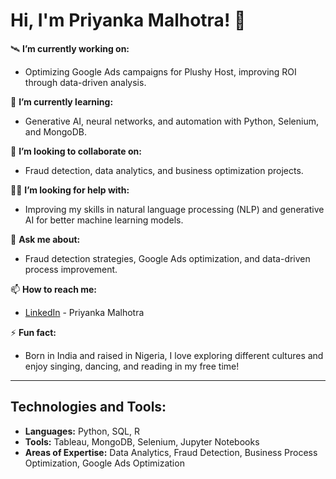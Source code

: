 # Hi, I'm Priyanka Malhotra! 👋

🛰️ **I’m currently working on:**
- Optimizing Google Ads campaigns for Plushy Host, improving ROI through data-driven analysis.

🌱 **I’m currently learning:**
- Generative AI, neural networks, and automation with Python, Selenium, and MongoDB.

👯 **I’m looking to collaborate on:**
- Fraud detection, data analytics, and business optimization projects.

🙋‍♀️ **I’m looking for help with:**
- Improving my skills in natural language processing (NLP) and generative AI for better machine learning models.

💬 **Ask me about:**
- Fraud detection strategies, Google Ads optimization, and data-driven process improvement.

📫 **How to reach me:**
- [LinkedIn](https://www.linkedin.com/in/priyanka-malhotra) - Priyanka Malhotra

⚡ **Fun fact:**
- Born in India and raised in Nigeria, I love exploring different cultures and enjoy singing, dancing, and reading in my free time!

---

## Technologies and Tools:
- **Languages:** Python, SQL, R
- **Tools:** Tableau, MongoDB, Selenium, Jupyter Notebooks
- **Areas of Expertise:** Data Analytics, Fraud Detection, Business Process Optimization, Google Ads Optimization


